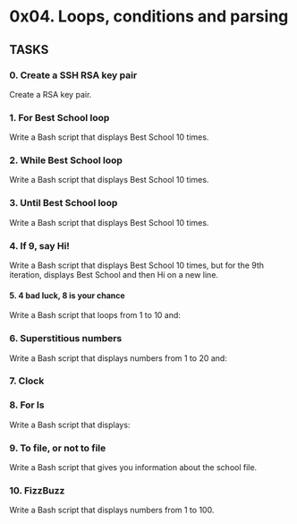 # 0x04. Loops, conditions and parsing

## TASKS
### 0. Create a SSH RSA key pair
Create a RSA key pair.

### 1. For Best School loop
Write a Bash script that displays Best School 10 times.

### 2. While Best School loop
Write a Bash script that displays Best School 10 times.

### 3. Until Best School loop
Write a Bash script that displays Best School 10 times.

### 4. If 9, say Hi!
Write a Bash script that displays Best School 10 times, but for the 9th iteration, displays Best School and then Hi on a new line.

#### 5. 4 bad luck, 8 is your chance
Write a Bash script that loops from 1 to 10 and:

### 6. Superstitious numbers
Write a Bash script that displays numbers from 1 to 20 and:

### 7. Clock

### 8. For ls
Write a Bash script that displays:

### 9. To file, or not to file
Write a Bash script that gives you information about the school file.

### 10. FizzBuzz 
Write a Bash script that displays numbers from 1 to 100.
